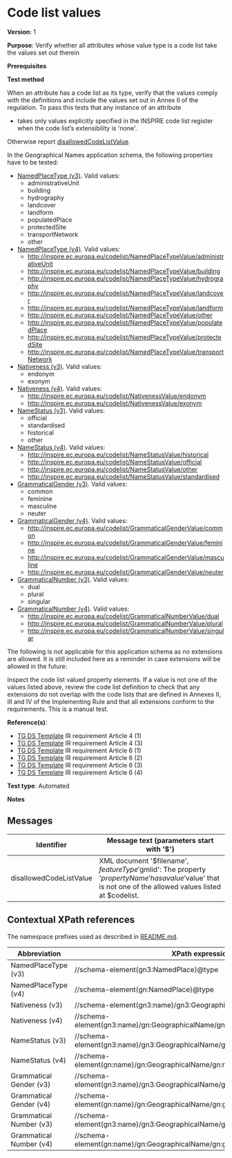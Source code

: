 # Code list values

**Version**: 1

**Purpose**: Verify whether all attributes whose value type is a code list take the values set out therein

**Prerequisites**

**Test method**

When an attribute has a code list as its type, verify that the values comply with the definitions and include the values set out in Annex II of the regulation. To pass this tests that any instance of an attribute

* takes only values explicitly specified in the INSPIRE code list register when the code list‘s extensibility is 'none'.

Otherwise report [disallowedCodeListValue](#disallowedCodeListValue).

In the Geographical Names application schema, the following properties have to be tested:
* [NamedPlaceType (v3)](#NamedPlaceType3). Valid values:
  * administrativeUnit
  * building
  * hydrography
  * landcover
  * landform
  * populatedPlace
  * protectedSite
  * transportNetwork
  * other
* [NamedPlaceType (v4)](#NamedPlaceType4). Valid values:
  * http://inspire.ec.europa.eu/codelist/NamedPlaceTypeValue/administrativeUnit
  * http://inspire.ec.europa.eu/codelist/NamedPlaceTypeValue/building
  * http://inspire.ec.europa.eu/codelist/NamedPlaceTypeValue/hydrography
  * http://inspire.ec.europa.eu/codelist/NamedPlaceTypeValue/landcover
  * http://inspire.ec.europa.eu/codelist/NamedPlaceTypeValue/landform
  * http://inspire.ec.europa.eu/codelist/NamedPlaceTypeValue/other
  * http://inspire.ec.europa.eu/codelist/NamedPlaceTypeValue/populatedPlace
  * http://inspire.ec.europa.eu/codelist/NamedPlaceTypeValue/protectedSite
  * http://inspire.ec.europa.eu/codelist/NamedPlaceTypeValue/transportNetwork
* [Nativeness (v3)](#Nativeness3). Valid values:
  * endonym
  * exonym
* [Nativeness (v4)](#Nativess4). Valid values:
  * http://inspire.ec.europa.eu/codelist/NativenessValue/endonym
  * http://inspire.ec.europa.eu/codelist/NativenessValue/exonym
* [NameStatus (v3)](#NameStatus3). Valid values:
  * official
  * standardised
  * historical
  * other
* [NameStatus (v4)](#NameStatus4). Valid values:
  * http://inspire.ec.europa.eu/codelist/NameStatusValue/historical
  * http://inspire.ec.europa.eu/codelist/NameStatusValue/official
  * http://inspire.ec.europa.eu/codelist/NameStatusValue/other
  * http://inspire.ec.europa.eu/codelist/NameStatusValue/standardised
* [GrammaticalGender (v3)](#GramGender3). Valid values:
  * common
  * feminine
  * masculine
  * neuter
* [GrammaticalGender (v4)](#GramGender4). Valid values:
  * http://inspire.ec.europa.eu/codelist/GrammaticalGenderValue/common
  * http://inspire.ec.europa.eu/codelist/GrammaticalGenderValue/feminine
  * http://inspire.ec.europa.eu/codelist/GrammaticalGenderValue/masculine
  * http://inspire.ec.europa.eu/codelist/GrammaticalGenderValue/neuter
* [GrammaticalNumber (v3)](#GramNumber3). Valid values:
  * dual
  * plural
  * singular
* [GrammaticalNumber (v4)](#GramNumber4). Valid values:
  * http://inspire.ec.europa.eu/codelist/GrammaticalNumberValue/dual
  * http://inspire.ec.europa.eu/codelist/GrammaticalNumberValue/plural
  * http://inspire.ec.europa.eu/codelist/GrammaticalNumberValue/singular
  
The following is not applicable for this application schema as no extensions are allowed. It is still included here as a reminder in case extensions will be allowed in the future:

Inspect the code list valued property elements. If a value is not one of the values listed above, review the code list definition to check that any extensions do not overlap with the code lists that are defined in Annexes II, III and IV of the Implementing Rule and that all extensions conform to the requirements. This is a manual test.
  
**Reference(s)**: 

* [TG DS Template](http://inspire.ec.europa.eu/id/ats/data-gn/3.1/gn-as/README#ref_TG_DS_tmpl) IR requirement Article 4 (1)
* [TG DS Template](http://inspire.ec.europa.eu/id/ats/data-gn/3.1/gn-as/README#ref_TG_DS_tmpl) IR requirement Article 4 (3)
* [TG DS Template](http://inspire.ec.europa.eu/id/ats/data-gn/3.1/gn-as/README#ref_TG_DS_tmpl) IR requirement Article 6 (1)
* [TG DS Template](http://inspire.ec.europa.eu/id/ats/data-gn/3.1/gn-as/README#ref_TG_DS_tmpl) IR requirement Article 6 (2)
* [TG DS Template](http://inspire.ec.europa.eu/id/ats/data-gn/3.1/gn-as/README#ref_TG_DS_tmpl) IR requirement Article 6 (3)
* [TG DS Template](http://inspire.ec.europa.eu/id/ats/data-gn/3.1/gn-as/README#ref_TG_DS_tmpl) IR requirement Article 6 (4)

**Test type**: Automated

**Notes**

## Messages

Identifier  |  Message text (parameters start with '$')
---------------------------------------------------------- | -------------------------------------------------------------------------
disallowedCodeListValue <a name="disallowedCodeListValue"/>  |  XML document '$filename', $featureType '$gmlid': The property '$propertyName' has a value '$value' that is not one of the allowed values listed at $codelist. 

## Contextual XPath references

The namespace prefixes used as described in [README.md](http://inspire.ec.europa.eu/id/ats/data-hy/3.1/hy-n-as/README#namespaces).

Abbreviation                                               |  XPath expression
---------------------------------------------------------- | -------------------------------------------------------------------------
NamedPlaceType (v3) <a name="NamedPlaceType3"></a>   | //schema-element(gn3:NamedPlace)@type
NamedPlaceType (v4) <a name="NamedPlaceType4"></a>   | //schema-element(gn:NamedPlace)@type
Nativeness (v3) <a name="Nativeness3"></a>   | //schema-element(gn3:name)/gn3:GeographicalName/gn3:nativeness/text()
Nativeness (v4) <a name="Nativeness4"></a>   | //schema-element(gn3:name)/gn:GeographicalName/gn:nativeness/@xlink:href
NameStatus (v3) <a name="NameStatus3"></a>   | //schema-element(gn3:name)/gn3:GeographicalName/gn3:nameStatus/text()
NameStatus (v4) <a name="NameStatus4"></a>   | //schema-element(gn:name)/gn:GeographicalName/gn:nameStatus/@xlink:href
Grammatical Gender (v3) <a name="GramGender3"></a>   | //schema-element(gn3:name)/gn3:GeographicalName/gn3:grammaticalGender/text()
Grammatical Gender (v4) <a name="GramGender4"></a>   | //schema-element(gn:name)/gn:GeographicalName/gn:grammaticalGender/@xlink:href
Grammatical Number (v3) <a name="GramNumber3"></a>   | //schema-element(gn3:name)/gn3:GeographicalName/gn3:grammaticalNumber/text()
Grammatical Number (v4) <a name="GramNumber4"></a>   | //schema-element(gn:name)/gn:GeographicalName/gn:grammaticalNumber/@xlink:href
